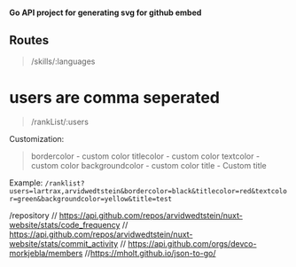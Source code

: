 #### Go API project for generating svg for github embed

## Routes
> /skills/:languages

# users are comma seperated
> /rankList/:users

Customization:
> bordercolor - custom color
> titlecolor - custom color
> textcolor - custom color
> backgroundcolor - custom color
> title - Custom title

Example: 
`/ranklist?users=lartrax,arvidwedtstein&bordercolor=black&titlecolor=red&textcolor=green&backgroundcolor=yellow&title=test`

/repository 
// https://api.github.com/repos/arvidwedtstein/nuxt-website/stats/code_frequency
// https://api.github.com/repos/arvidwedtstein/nuxt-website/stats/commit_activity
// https://api.github.com/orgs/devco-morkjebla/members
//https://mholt.github.io/json-to-go/